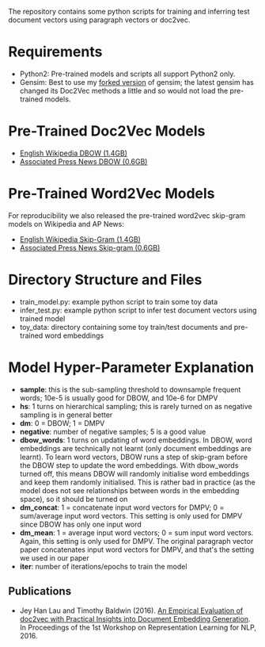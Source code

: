 The repository contains some python scripts for training and inferring test document vectors using paragraph vectors or doc2vec.

Requirements
============
* Python2: Pre-trained models and scripts all support Python2 only.
* Gensim: Best to use my [forked version](https://github.com/jhlau/gensim) of gensim; the latest gensim has changed its Doc2Vec methods a little and so would not load the pre-trained models.

Pre-Trained Doc2Vec Models
==========================
* [English Wikipedia DBOW (1.4GB)](https://ibm.box.com/s/3f160t4xpuya9an935k84ig465gvymm2)
* [Associated Press News DBOW (0.6GB)](https://ibm.box.com/s/9ebs3c759qqo1d8i7ed323i6shv2js7e)

Pre-Trained Word2Vec Models
===========================
For reproducibility we also released the pre-trained word2vec skip-gram models on Wikipedia and AP News:
* [English Wikipedia Skip-Gram (1.4GB)](https://ibm.box.com/s/cnw0975zzpbdpndm8hmw9d0umhp63yef)
* [Associated Press News Skip-gram (0.6GB)](https://ibm.box.com/s/77etivy69jmga0x0u6vs2n47ul8baks4)

Directory Structure and Files
=============================
* train_model.py: example python script to train some toy data
* infer_test.py: example python script to infer test document vectors using trained model
* toy_data: directory containing some toy train/test documents and pre-trained word embeddings

Model Hyper-Parameter Explanation
=================================
* __sample__: this is the sub-sampling threshold to downsample frequent words; 10e-5 is usually good for DBOW, and 10e-6 for DMPV
* __hs__: 1 turns on hierarchical sampling; this is rarely turned on as negative sampling is in general better
* __dm__: 0 = DBOW; 1 = DMPV
* __negative__: number of negative samples; 5 is a good value
* __dbow_words__: 1 turns on updating of word embeddings. In DBOW, word embeddings are technically not learnt (only document embeddings are learnt). To learn word vectors, DBOW runs a step of skip-gram before the DBOW step to update the word embeddings. With dbow_words turned off, this means DBOW will randomly initialise word embeddings and keep them randomly initialised. This is rather bad in practice (as the model does not see relationships between words in the embedding space), so it should be turned on
* __dm_concat__: 1 = concatenate input word vectors for DMPV; 0 = sum/average input word vectors. This setting is only used for DMPV since DBOW has only one input word
* __dm_mean__: 1 = average input word vectors; 0 = sum input word vectors. Again, this setting is only used for DMPV. The original paragraph vector paper concatenates input word vectors for DMPV, and that's the setting we used in our paper
* __iter__: number of iterations/epochs to train the model

Publications
------------
* Jey Han Lau and Timothy Baldwin (2016). [An Empirical Evaluation of doc2vec with Practical Insights into Document Embedding Generation](https://arxiv.org/abs/1607.05368). In Proceedings of the 1st Workshop on Representation Learning for NLP, 2016.
